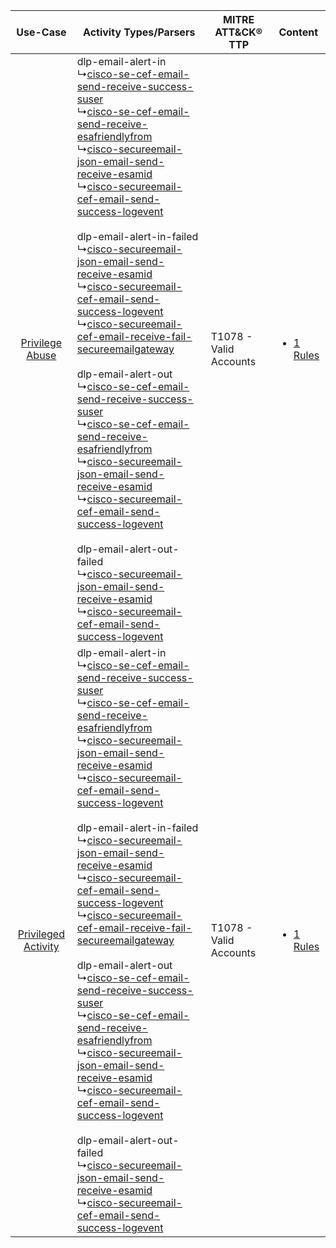|    Use-Case    | Activity Types/Parsers    | MITRE ATT&CK® TTP          | Content    |
|:----:| ---- | ---- | ---- |
|     [Privilege Abuse](../../../UseCases/uc_privilege_abuse.md)     |  dlp-email-alert-in<br> ↳[cisco-se-cef-email-send-receive-success-suser](Ps/pC_ciscosecefemailsendreceivesuccesssuser.md)<br> ↳[cisco-se-cef-email-send-receive-esafriendlyfrom](Ps/pC_ciscosecefemailsendreceiveesafriendlyfrom.md)<br> ↳[cisco-secureemail-json-email-send-receive-esamid](Ps/pC_ciscosecureemailjsonemailsendreceiveesamid.md)<br> ↳[cisco-secureemail-cef-email-send-success-logevent](Ps/pC_ciscosecureemailcefemailsendsuccesslogevent.md)<br><br> dlp-email-alert-in-failed<br> ↳[cisco-secureemail-json-email-send-receive-esamid](Ps/pC_ciscosecureemailjsonemailsendreceiveesamid.md)<br> ↳[cisco-secureemail-cef-email-send-success-logevent](Ps/pC_ciscosecureemailcefemailsendsuccesslogevent.md)<br> ↳[cisco-secureemail-cef-email-receive-fail-secureemailgateway](Ps/pC_ciscosecureemailcefemailreceivefailsecureemailgateway.md)<br><br> dlp-email-alert-out<br> ↳[cisco-se-cef-email-send-receive-success-suser](Ps/pC_ciscosecefemailsendreceivesuccesssuser.md)<br> ↳[cisco-se-cef-email-send-receive-esafriendlyfrom](Ps/pC_ciscosecefemailsendreceiveesafriendlyfrom.md)<br> ↳[cisco-secureemail-json-email-send-receive-esamid](Ps/pC_ciscosecureemailjsonemailsendreceiveesamid.md)<br> ↳[cisco-secureemail-cef-email-send-success-logevent](Ps/pC_ciscosecureemailcefemailsendsuccesslogevent.md)<br><br> dlp-email-alert-out-failed<br> ↳[cisco-secureemail-json-email-send-receive-esamid](Ps/pC_ciscosecureemailjsonemailsendreceiveesamid.md)<br> ↳[cisco-secureemail-cef-email-send-success-logevent](Ps/pC_ciscosecureemailcefemailsendsuccesslogevent.md)<br> | T1078 - Valid Accounts<br> | [<ul><li>1 Rules</li></ul>](RM/r_m_cisco_cisco_secure_email_Privilege_Abuse.md)     |
| [Privileged Activity](../../../UseCases/uc_privileged_activity.md) |  dlp-email-alert-in<br> ↳[cisco-se-cef-email-send-receive-success-suser](Ps/pC_ciscosecefemailsendreceivesuccesssuser.md)<br> ↳[cisco-se-cef-email-send-receive-esafriendlyfrom](Ps/pC_ciscosecefemailsendreceiveesafriendlyfrom.md)<br> ↳[cisco-secureemail-json-email-send-receive-esamid](Ps/pC_ciscosecureemailjsonemailsendreceiveesamid.md)<br> ↳[cisco-secureemail-cef-email-send-success-logevent](Ps/pC_ciscosecureemailcefemailsendsuccesslogevent.md)<br><br> dlp-email-alert-in-failed<br> ↳[cisco-secureemail-json-email-send-receive-esamid](Ps/pC_ciscosecureemailjsonemailsendreceiveesamid.md)<br> ↳[cisco-secureemail-cef-email-send-success-logevent](Ps/pC_ciscosecureemailcefemailsendsuccesslogevent.md)<br> ↳[cisco-secureemail-cef-email-receive-fail-secureemailgateway](Ps/pC_ciscosecureemailcefemailreceivefailsecureemailgateway.md)<br><br> dlp-email-alert-out<br> ↳[cisco-se-cef-email-send-receive-success-suser](Ps/pC_ciscosecefemailsendreceivesuccesssuser.md)<br> ↳[cisco-se-cef-email-send-receive-esafriendlyfrom](Ps/pC_ciscosecefemailsendreceiveesafriendlyfrom.md)<br> ↳[cisco-secureemail-json-email-send-receive-esamid](Ps/pC_ciscosecureemailjsonemailsendreceiveesamid.md)<br> ↳[cisco-secureemail-cef-email-send-success-logevent](Ps/pC_ciscosecureemailcefemailsendsuccesslogevent.md)<br><br> dlp-email-alert-out-failed<br> ↳[cisco-secureemail-json-email-send-receive-esamid](Ps/pC_ciscosecureemailjsonemailsendreceiveesamid.md)<br> ↳[cisco-secureemail-cef-email-send-success-logevent](Ps/pC_ciscosecureemailcefemailsendsuccesslogevent.md)<br> | T1078 - Valid Accounts<br> | [<ul><li>1 Rules</li></ul>](RM/r_m_cisco_cisco_secure_email_Privileged_Activity.md) |
